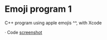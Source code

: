 # Emoji program 1
C++ program using apple emojis ^^, with Xcode

· Code [screenshot](http://i.imgur.com/ICwvmx9.png)